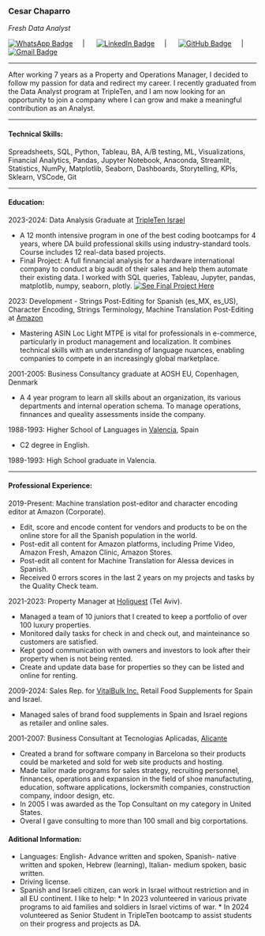   ### Cesar Chaparro  
  *Fresh Data Analyst*<br>

[![WhatsApp Badge](https://img.shields.io/badge/-WhatsApp%20Number%200627520220-brightgreen?style=flat&logo=whatsapp&logoColor=white&link=https://wa.me/0527520220)](https://wa.me/0627520220) &nbsp;&nbsp;&nbsp;&nbsp;| &nbsp;&nbsp;&nbsp;&nbsp; [![LinkedIn Badge](https://img.shields.io/badge/-0072b1?style=flat&logo=Linkedin&logoColor=white&link=https://www.linkedin.com/in/cesar-chaparro-841782106/)](https://www.linkedin.com/in/cesar-chaparro-841782106/) &nbsp;&nbsp;&nbsp;&nbsp;| &nbsp;&nbsp;&nbsp;&nbsp; [![GitHub Badge](https://img.shields.io/badge/-Git%20profile-grey?style=flat&logo=github&logoColor=white&link=https://github.com/CesarChaparro1974/)](https://www.github.com/CesarChaparro1974/) &nbsp;&nbsp;&nbsp;&nbsp;| &nbsp;&nbsp;&nbsp;&nbsp; [![Gmail Badge](https://img.shields.io/badge/-email%20me-c14438?style=flat&logo=Gmail&logoColor=white&link=mailto:cesarchaparrobenlloch@gmail.com)](mailto:cesarchaparrobenlloch@gmail.com)<br>
***
After working 7 years as a Property and Operations Manager, I decided to follow my passion for data and redirect my career. I recently graduated from the Data Analyst program at TripleTen, and I am now looking for an opportunity to join a company where I can grow and make a meaningful contribution as an Analyst.
***
#### Technical Skills:<br>
Spreadsheets, SQL, Python, Tableau, BA, A/B testing, ML, Visualizations, Financial Analytics, Pandas, Jupyter Notebook, Anaconda, Streamlit, Statistics, NumPy, Matplotlib, Seaborn, Dashboards, Storytelling, KPIs, Sklearn, VSCode, Git
***
#### Education:<br>
2023-2024: Data Analysis Graduate at [TripleTen Israel](https://tripleten.com/)
* A 12 month intensive program in one of the best coding bootcamps for 4 years, where DA build professional skills using industry-standard tools. Course includes 12 real-data based projects.
* Final Project: A full finnancial analysis for a hardware international company to conduct a big audit of their sales and help them automate their existing data. I worked with SQL queries, Tableau, Jupyter, pandas, matplotlib, numpy, seaborn, plotly. [![See Final Project Here](https://img.shields.io/badge/-See%20Final%20Project%20Here-blue?style=flat&logo=Git&logoColor=white&link=https://github.com/CesarChaparro1974/Final_project.git)](https://github.com/CesarChaparro1974/Final_project.git)

2023: Development - Strings Post-Editing for Spanish (es_MX, es_US), Character Encoding, Strings Terminology, Machine Translation Post-Editing at [Amazon](https://www.aboutamazon.eu/news/job-creation-and-investment/proud-to-call-luxembourg-our-home-in-europe-amazon-celebrates-20-years-in-luxembourg)
* Mastering ASIN Loc Light MTPE is vital for professionals in e-commerce, particularly in product management and localization. It combines technical skills with an understanding of language nuances, enabling companies to compete in an increasingly global marketplace.

2001-2005: Business Consultancy graduate at AOSH EU, Copenhagen, Denmark
* A 4 year program to learn all skills about an organization, its various departments and internal operation schema. To manage operations, finnances and queality assessments inside the company.

1988-1993: Higher School of Languages in [Valencia](https://www.google.com/maps/place/Higher+School+of+Languages,+Valencia/), Spain
* C2 degree in English.

1989-1993: High School graduate in Valencia.
***
#### Professional Experience:<br>
2019-Present: Machine translation post-editor and character encoding editor at Amazon (Corporate).<br>
* Edit, score and encode content for vendors and products to be on the online store for all the Spanish population in the world.
* Post-edit all content for Amazon platforms, including Prime Video, Amazon Fresh, Amazon Clinic, Amazon Stores.
* Post-edit all content for Machine Translation for Alessa devices in Spanish.
* Received 0 errors scores in the last 2 years on my projects and tasks by the Quality Check team.

2021-2023: Property Manager at [Holiguest](https://www.holyguest.com/) (Tel Aviv).<br>
* Managed a team of 10 juniors that I created to keep a portfolio of over 100 luxury properties.
* Monitored daily tasks for check in and check out, and mainteinance so customers are satisfied.
* Kept good communication with owners and investors to look after their property when is not being rented.
* Create and update data base for properties so they can be listed and online for renting.

2009-2024: Sales Rep. for [VitalBulk Inc.](https://retail.vitalbulk.com/) Retail Food Supplements for Spain and Israel.<br>
* Managed sales of brand food supplements in Spain and Israel regions as retailer and online sales.

2001-2007: Business Consultant at Tecnologias Aplicadas, [Alicante](https://www.google.com/maps/place/Alicante,+Spain/)
* Created a brand for software company in Barcelona so their products could be marketed and sold for web site products and hosting.
* Made tailor made programs for sales strategy, recruiting personnel, finnances, operations and expansion in the field of shoe manufactuting, education, software applications, lockersmith companies, construction company, indoor design, etc.
* In 2005 I was awarded as the Top Consultant on my category in United States.
* Overal I gave consulting to more than 100 small and big corportations.

#### Aditional Information:<br>
* Languages: English- Advance written and spoken, Spanish- native written and spoken, Hebrew (learning), Italian- medium spoken, basic written.
* Driving license.
* Spanish and Israeli citizen, can work in Israel without restriction and in all EU continent.
I like to help: * In 2023 volunteered in various private programs to aid families and soldiers in Israel victims of war.
                  * In 2024 volunteered as Senior Student in TripleTen bootcamp to assist students on their progress and projects as DA.



